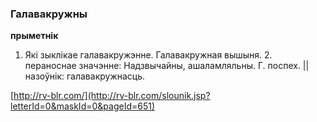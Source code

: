 ### Галавакружны
**прыметнік**

1. Які зыклікае галавакружэнне. Галавакружная вышыня. 2. пераноснае значэнне: Надзвычайны, ашаламляльны. Г. поспех. || назоўнік: галавакружнасць.

<a rel="author">[http://rv-blr.com/](http://rv-blr.com/slounik.jsp?letterId=0&maskId=0&pageId=651)</a>
